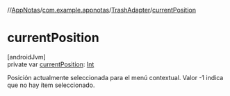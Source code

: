 //[AppNotas](../../../index.md)/[com.example.appnotas](../index.md)/[TrashAdapter](index.md)/[currentPosition](current-position.md)

# currentPosition

[androidJvm]\
private var [currentPosition](current-position.md): [Int](https://kotlinlang.org/api/latest/jvm/stdlib/kotlin-stdlib/kotlin/-int/index.html)

Posición actualmente seleccionada para el menú contextual. Valor -1 indica que no hay ítem seleccionado.
